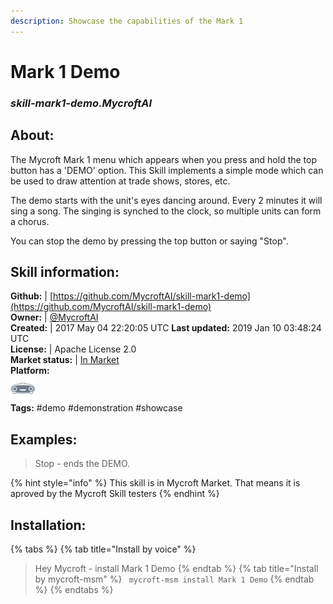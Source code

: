 ```yaml
---    
description: Showcase the capabilities of the Mark 1  
---    
```

# Mark 1 Demo  
### _skill-mark1-demo.MycroftAI_  
## About:  
The Mycroft Mark 1 menu which appears when you press and hold the top button
has a 'DEMO' option.  This Skill implements a simple mode which can be used
to draw attention at trade shows, stores, etc.

The demo starts with the unit's eyes dancing around.  Every 2 minutes it will
sing a song.  The singing is synched to the clock, so multiple units can form
a chorus.

You can stop the demo by pressing the top button or saying "Stop".

## Skill information:  
**Github:** | [https://github.com/MycroftAI/skill-mark1-demo](https://github.com/MycroftAI/skill-mark1-demo)  
**Owner:** | [@MycroftAI](https://github.com/MycroftAI)  
**Created:** | 2017 May 04 22:20:05 UTC  **Last updated:** 2019 Jan 10 03:48:24 UTC  
**License:** | Apache License 2.0  
**Market status:** | [In Market](https://market.mycroft.ai/skill/mycroft-mark-1-demo)  
**Platform:**  
 ![](../.gitbook/assets/mark-1-icon.png)   
**Tags:** \#demo \#demonstration \#showcase   
## Examples:  
> Stop - ends the DEMO.  
  
{% hint style="info" %}
This skill is in Mycroft Market. That means it is aproved by the Mycroft Skill testers
{% endhint %}
    
## Installation:  
{% tabs %}
{% tab title="Install by voice" %}
> Hey Mycroft - install Mark 1 Demo
{% endtab %}
  {% tab title="Install by mycroft-msm" %}
``` mycroft-msm install Mark 1 Demo```
{% endtab %}
  {% endtabs %}
  